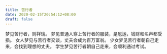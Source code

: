 ```yaml
---
title: 苦行者
date: 2020-02-15T20:54:12+08:00
draft: false
---
```


梦见苦行者，则祥瑞。
梦见普通人穿上苦行者的服装，是厄运，钱财和名声都受损。
女人梦见与苦行者交谈，丈夫会成为百万富翁。
少女梦见苦行者朝自己走来，会找到理想的丈夫。
学生梦见苦行者朝自己走来，会顺利通过考试。
